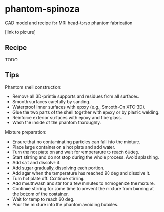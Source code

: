 # phantom-spinoza
CAD model and recipe for MRI head-torso phantom fabrication

[link to picture]

## Recipe

TODO

## Tips

Phantom shell construction:
- Remove all 3D-printin supports and residues from all surfaces.
- Smooth surfaces carefully by sanding.
- Waterproof inner surfaces with epoxy (e.g., Smooth-On XTC-3D). 
- Glue the two parts of the shell together with epoxy or by plastic welding.
- Reinforce exterior surfaces with epoxy and fiberglass.
- Wash the inside of the phantom thoroughly.

Mixture preparation:
- Ensure that no contaminating particles can fall into the mixture.
- Place large container on a hot plate and add water.
- Turn the hot plate on and wait for temperature to reach 60deg.
- Start stirring and do not stop during the whole process. Avoid splashing. 
- Add salt and dissolve it.
- Add sugar gradually, dissolving each portion.
- Add agar when the temperature has reached 90 deg and dissolve it.
- Turn hot plate off. Continue stirring. 
- Add mouthwash and stir for a few minutes to homogenize the mixture.
- Continue stirring for some time to prevent the mixture from burning at the bottom of the container.
- Wait for temp to reach 60 deg.
- Pour the mixture into the phantom avoiding bubbles.

